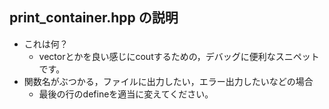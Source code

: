 ## print_container.hpp の説明

* これは何？
  * vectorとかを良い感じにcoutするための，デバッグに便利なスニペットです。
* 関数名がぶつかる，ファイルに出力したい，エラー出力したいなどの場合
  * 最後の行のdefineを適当に変えてください。
